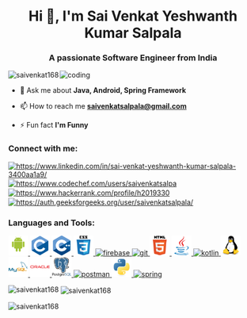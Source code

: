 <h1 align="center">Hi 👋, I'm Sai Venkat Yeshwanth Kumar Salpala</h1>
<h3 align="center">A passionate Software Engineer from India</h3>

<img align="right" alt="coding" width="400" src="[https://user-images.githubusercontent.com/55389276/140866485-8fb1c876-9a8f-4d6a-98dc-08c4981eaf70](https://www.google.com/imgres?imgurl=https%3A%2F%2Flh3.googleusercontent.com%2FFCTJV2u4ETqtkvFn0I1fY184UbdpWhqpAyyV6w7732ookhFnbAF_gBaWMNfAw28z_GhVeZmQIY7jbUuDlFEjWWv6ldLe7FvrJg4%3Dw932&tbnid=HcJBpnbVKScClM&vet=10CAsQxiAoAWoXChMI8OXE1NaoggMVAAAAAB0AAAAAEEk..i&imgrefurl=https%3A%2F%2Fwww.bluepeople.com%2Fsoftware-developement-practical-principles%2F&docid=k8mhE6n7-WhjSM&w=500&h=500&itg=1&q=animated%20software%20engineer%20gif&ved=0CAsQxiAoAWoXChMI8OXE1NaoggMVAAAAAB0AAAAAEEk).gif">

<p align="left"> <img src="https://komarev.com/ghpvc/?username=saivenkat168&label=Profile%20views&color=0e75b6&style=flat" alt="saivenkat168" /> </p>

- 💬 Ask me about **Java, Android, Spring Framework**

- 📫 How to reach me **saivenkatsalpala@gmail.com**

- ⚡ Fun fact **I'm Funny**

<h3 align="left">Connect with me:</h3>
<p align="left">
<a href="https://linkedin.com/in/https://www.linkedin.com/in/sai-venkat-yeshwanth-kumar-salpala-3400aa1a9/" target="blank"><img align="center" src="https://raw.githubusercontent.com/rahuldkjain/github-profile-readme-generator/master/src/images/icons/Social/linked-in-alt.svg" alt="https://www.linkedin.com/in/sai-venkat-yeshwanth-kumar-salpala-3400aa1a9/" height="30" width="40" /></a>
<a href="https://instagram.com/https://www.instagram.com/yeshwanth_0101/" target="blank><img align="center" src="https://raw.githubusercontent.com/rahuldkjain/github-profile-readme-generator/master/src/images/icons/Social/instagram.svg" alt="https://www.instagram.com/yeshwanth_0101/" height="30" width="40" /></a>
<a href="https://www.codechef.com/users/https://www.codechef.com/users/saivenkatsalpa" target="blank"><img align="center" src="https://cdn.jsdelivr.net/npm/simple-icons@3.1.0/icons/codechef.svg" alt="https://www.codechef.com/users/saivenkatsalpa" height="30" width="40" /></a>
<a href="https://www.hackerrank.com/https://www.hackerrank.com/profile/h2019330" target="blank"><img align="center" src="https://raw.githubusercontent.com/rahuldkjain/github-profile-readme-generator/master/src/images/icons/Social/hackerrank.svg" alt="https://www.hackerrank.com/profile/h2019330" height="30" width="40" /></a>
<a href="https://auth.geeksforgeeks.org/user/https://auth.geeksforgeeks.org/user/saivenkatsalpala/" target="blank"><img align="center" src="https://raw.githubusercontent.com/rahuldkjain/github-profile-readme-generator/master/src/images/icons/Social/geeks-for-geeks.svg" alt="https://auth.geeksforgeeks.org/user/saivenkatsalpala/" height="30" width="40" /></a>
</p>

<h3 align="left">Languages and Tools:</h3>
<p align="left"> <a href="https://developer.android.com" target="_blank" rel="noreferrer"> <img src="https://raw.githubusercontent.com/devicons/devicon/master/icons/android/android-original-wordmark.svg" alt="android" width="40" height="40"/> </a> <a href="https://www.cprogramming.com/" target="_blank" rel="noreferrer"> <img src="https://raw.githubusercontent.com/devicons/devicon/master/icons/c/c-original.svg" alt="c" width="40" height="40"/> </a> <a href="https://www.w3schools.com/cpp/" target="_blank" rel="noreferrer"> <img src="https://raw.githubusercontent.com/devicons/devicon/master/icons/cplusplus/cplusplus-original.svg" alt="cplusplus" width="40" height="40"/> </a> <a href="https://www.w3schools.com/css/" target="_blank" rel="noreferrer"> <img src="https://raw.githubusercontent.com/devicons/devicon/master/icons/css3/css3-original-wordmark.svg" alt="css3" width="40" height="40"/> </a> <a href="https://firebase.google.com/" target="_blank" rel="noreferrer"> <img src="https://www.vectorlogo.zone/logos/firebase/firebase-icon.svg" alt="firebase" width="40" height="40"/> </a> <a href="https://git-scm.com/" target="_blank" rel="noreferrer"> <img src="https://www.vectorlogo.zone/logos/git-scm/git-scm-icon.svg" alt="git" width="40" height="40"/> </a> <a href="https://www.w3.org/html/" target="_blank" rel="noreferrer"> <img src="https://raw.githubusercontent.com/devicons/devicon/master/icons/html5/html5-original-wordmark.svg" alt="html5" width="40" height="40"/> </a> <a href="https://www.java.com" target="_blank" rel="noreferrer"> <img src="https://raw.githubusercontent.com/devicons/devicon/master/icons/java/java-original.svg" alt="java" width="40" height="40"/> </a> <a href="https://kotlinlang.org" target="_blank" rel="noreferrer"> <img src="https://www.vectorlogo.zone/logos/kotlinlang/kotlinlang-icon.svg" alt="kotlin" width="40" height="40"/> </a> <a href="https://www.linux.org/" target="_blank" rel="noreferrer"> <img src="https://raw.githubusercontent.com/devicons/devicon/master/icons/linux/linux-original.svg" alt="linux" width="40" height="40"/> </a> <a href="https://www.mysql.com/" target="_blank" rel="noreferrer"> <img src="https://raw.githubusercontent.com/devicons/devicon/master/icons/mysql/mysql-original-wordmark.svg" alt="mysql" width="40" height="40"/> </a> <a href="https://www.oracle.com/" target="_blank" rel="noreferrer"> <img src="https://raw.githubusercontent.com/devicons/devicon/master/icons/oracle/oracle-original.svg" alt="oracle" width="40" height="40"/> </a> <a href="https://www.postgresql.org" target="_blank" rel="noreferrer"> <img src="https://raw.githubusercontent.com/devicons/devicon/master/icons/postgresql/postgresql-original-wordmark.svg" alt="postgresql" width="40" height="40"/> </a> <a href="https://postman.com" target="_blank" rel="noreferrer"> <img src="https://www.vectorlogo.zone/logos/getpostman/getpostman-icon.svg" alt="postman" width="40" height="40"/> </a> <a href="https://www.python.org" target="_blank" rel="noreferrer"> <img src="https://raw.githubusercontent.com/devicons/devicon/master/icons/python/python-original.svg" alt="python" width="40" height="40"/> </a> <a href="https://spring.io/" target="_blank" rel="noreferrer"> <img src="https://www.vectorlogo.zone/logos/springio/springio-icon.svg" alt="spring" width="40" height="40"/> </a> </p>

<p><img align="left" src="https://github-readme-stats.vercel.app/api/top-langs?username=saivenkat168&show_icons=true&locale=en&layout=compact" alt="saivenkat168" /></p>

<p>&nbsp;<img align="center" src="https://github-readme-stats.vercel.app/api?username=saivenkat168&show_icons=true&locale=en" alt="saivenkat168" /></p>

<p><img align="center" src="https://github-readme-streak-stats.herokuapp.com/?user=saivenkat168&" alt="saivenkat168" /></p>
